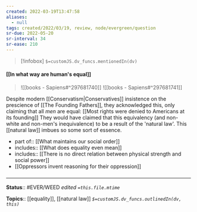 ```yaml
---
created: 2022-03-19T13:47:58 
aliases:
  - null
tags: created/2022/03/19, review, node/evergreen/question
sr-due: 2022-05-20
sr-interval: 34
sr-ease: 210
---
```

> [!infobox]
`$=customJS.dv_funcs.mentionedIn(dv)`

#### [[In what way are human's equal]] 

> ![[books - Sapiens#^297681740]]
> ![[books - Sapiens#^297681741]]

Despite modern [[Conservatism|Conservatives]] insistence on the prescience of 
[[The Founding Fathers]], they acknowledged this, only claiming that all *men* are equal:
[[Most rights were denied to Americans at its founding]]
They would have claimed that this equivalency (and non-white and non-men's inequivalence) to be a result of the 'natural law'.
This [[natural law]] imbues so some sort of essence.

- part of:: [[What maintains our social order]]
- includes:: [[What does equality even mean]]
- includes:: [[There is no direct relation between physical strength and social power]]
- [[Oppressors invent reasoning for their oppression]]
### <hr class="footnote"/>

**Status**:: #EVER/WEED 
*edited `=this.file.mtime`*

**Topics**:: [[equality]], [[natural law]]
*`$=customJS.dv_funcs.outlinedIn(dv, this)`*
